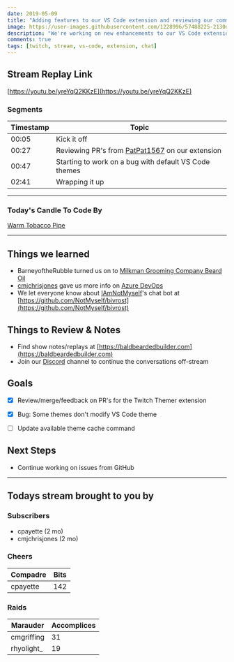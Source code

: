 ```yaml
---
date: 2019-05-09 
title: "Adding features to our VS Code extension and reviewing our community PRs."
image: https://user-images.githubusercontent.com/1228996/57488225-2130d080-7278-11e9-964d-c810d187b2d5.png
description: "We're working on new enhancements to our VS Code extension to allow Twitch chat to change our theme.  Also reviewing some community PR's to merge in."
comments: true
tags: [twitch, stream, vs-code, extension, chat]
---
```


## Stream Replay Link

[https://youtu.be/yreYqQ2KKzE](https://youtu.be/yreYqQ2KKzE)

<!--more-->

### Segments

| Timestamp | Topic
| ---       | ---
| 00:05     | Kick it off
| 00:27     | Reviewing PR's from [PatPat1567](https://github.com/patpat1567) on our extension
| 00:47     | Starting to work on a bug with default VS Code themes
| 02:41     | Wrapping it up


---

### Today's Candle To Code By

[Warm Tobacco Pipe](https://amzn.to/2GSsMxX)

---

## Things we learned

- BarneyoftheRubble turned us on to [Milkman Grooming Company Beard Oil](https://www.milkmanaustralia.com/products/beard-oil)
- [cmjchrisjones](https://github.com/cmjchrisjones) gave us more info on [Azure DevOps](https://azure.microsoft.com/en-gb/services/devops/?&OCID=AID736752_SEM_6X0ktxaf&MarinID=6X0ktxaf_79027480379608_%2Bazure%20%2Bdevops_bb_c__1264438716932948_kwd-79027642566261:loc-188_)
- We let everyone know about [IAmNotMyself](https://github.com/notmyself)'s chat bot at [https://github.com/NotMyself/bivrost](https://github.com/NotMyself/bivrost)


## Things to Review & Notes

- Find show notes/replays at [https://baldbeardedbuilder.com](https://baldbeardedbuilder.com)
- Join our [Discord](https://discord.gg/XSG7HJm) channel to continue the conversations off-stream


## Goals

- [x] Review/merge/feedback on PR's for the Twitch Themer extension
- [x] Bug: Some themes don't modify VS Code theme
- [ ] Update available theme cache command


## Next Steps

- Continue working on issues from GitHub


---

## Todays stream brought to you by

### Subscribers

- cpayette (2 mo)
- cmjchrisjones (2 mo)


### Cheers

| Compadre      | Bits
| ---           | ---
| cpayette      | 142


### Raids

| Marauder      | Accomplices
| ---           | ---
| cmgriffing    | 31
| rhyolight_    | 19
